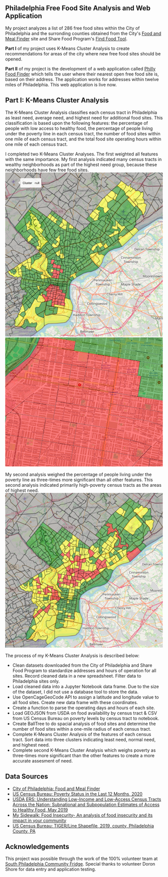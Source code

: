 **Philadelphia Free Food Site Analysis and Web Application**
------------------------------------------------------------

My project analyzes a list of 286 free food sites within the City of Philadelphia and the surronding counties obtained from the City's [Food and Meal Finder](https://www.phila.gov/food/) site and Share Food Program's [Find Food Tool](https://www.sharefoodprogram.org/find-food).

**Part I** of my project uses K-Means Cluster Analysis to create recommendations for areas of the city where new free food sites should be opened.

**Part II** of my project is the development of a web application called [Philly Food Finder](https://philly-food-finder-5ea79faeb9e3.herokuapp.com/) which tells the user where their nearest open free food site is, based on their address. The application works for addresses within twelve miles of Philadelphia. This web application is live now.

## Part I: K-Means Cluster Analysis
The K-Means Cluster Analysis classifies each census tract in Philadelphia as least need, average need, and highest need for additional food sites. This classification is based upon the following features: the percentage of people with low access to healthy food, the percentage of people living under the poverty line in each census tract, the number of food sites within one mile of each census tract, and the total food site operating hours within one mile of each census tract. 

I completed two K-Means Cluster Analyses. The first weighted all features with the same importance. My first analysis indicated many census tracts in wealthy neighborhoods as part of the highest need group, because these neighborhoods have few free food sites. 
![Image of Map with Unweighted Clusters](https://github.com/vjayne93/victorias-final-project/blob/main/cluster_analysis/maps/unweighted_analysis_image.png)
![Detail of Unweighted Cluster Map](https://github.com/vjayne93/victorias-final-project/blob/main/cluster_analysis/maps/detail_unweighted_analysis.png)

My second analysis weighed the percentage of people living under the poverty line as three-times more significant than all other features. This second analysis indicated primarily high-poverty census tracts as the areas of highest need. 
![Weighed Cluster Map Image](https://github.com/vjayne93/victorias-final-project/blob/main/cluster_analysis/maps/weighted_analysis_image.png) 

The process of my K-Means Cluster Analysis is described below: 
* Clean datasets downloaded from the City of Philadelphia and Share Food Program to standardize addresses and hours of operation for all sites. Record cleaned data in a new spreadsheet. Filter data to Philadelphia sites only. 
* Load cleaned data into a Jupyter Notebook data frame. Due to the size of the dataset, I did not use a database tool to store the data. 
* Use OpenCageGeoCode API to assign a latitude and longitude value to all food sites. Create new data frame with these coordinates.
* Create a function to parse the operating days and hours of each site.
* Load GEOJSON from USDA on food availability by census tract & CSV from US Census Bureau on poverty levels by census tract to notebook.
* Create BallTree to do spacial analysis of food sites and determine the number of food sites within a one-mile radius of each census tract.
* Complete K-Means Cluster Analysis of the features of each census tract. Sort data into three clusters indicating least need, normal need, and highest need.
* Complete second K-Means Cluster Analysis which weighs poverty as three-times more significant than the other features to create a more accurate assesment of need. 


## Data Sources

* [City of Philadelphia: Food and Meal Finder](https://www.phila.gov/food)
* [US Census Bureau: Poverty Status in the Last 12 Months, 2020](https://data.census.gov/table?q=Poverty&g=050XX00US42101,42101$1400000)
* [USDA ERS: Understanding Low-Income and Low-Access Census Tracts Across the Nation: Subnational and Subpopulation Estimates of Access to Healthy Food, May 2019](https://www.ers.usda.gov/publications/pub-details/?pubid=93140)
* [My Sidewalk: Food Insecurity- An analysis of food insecurity and its impact in your community](https://reports.mysidewalk.com/e3daa45043)
* [US Census Bureau: TIGER/Line Shapefile, 2019, county, Philadelphia County, PA](https://catalog.data.gov/dataset/tiger-line-shapefile-2019-county-philadelphia-county-pa-topological-faces-polygons-with-all-geo)

## Acknowledgements
This project was possible through the work of the 100% volunteer team at [South Philadelphia Community Fridge](www.southphillyfridge.com). Special thanks to volunteer Doron Shore for data entry and application testing. 
